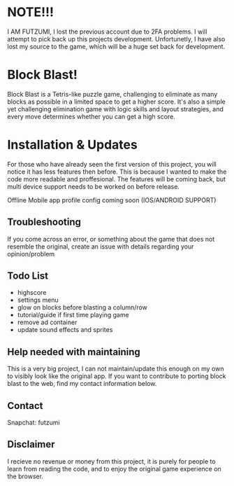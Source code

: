 # NOTE!!!
I AM FUTZUMI, I lost the previous account due to 2FA problems. I will attempt to pick back up this projects development. Unfortunetly, I have also lost my source to the game, which will be a huge set back for development.

# Block Blast!

Block Blast is a Tetris-like puzzle game, challenging to eliminate as many blocks as possible in a limited space to get a higher score. It's also a simple yet challenging elimination game with logic skills and layout strategies, and every move determines whether you can get a high score.

# Installation & Updates
For those who have already seen the first version of this project, you will notice it has less features then before. This is because I wanted to make the code more readable and proffesional. The features will be coming back, but multi device support needs to be worked on before release.

Offline Mobile app profile config coming soon (IOS/ANDROID SUPPORT)


## Troubleshooting
If you come across an error, or something about the game that does not resemble the original, create an issue with details regarding your opinion/problem
## Todo List
- highscore
- settings menu
- glow on blocks before blasting a column/row
- tutorial/guide if first time playing game
- remove ad container
- update sound effects and sprites

## Help needed with maintaining

This is a very big project, I can not maintain/update this enough on my own to visibly look like the original app. If you want to contribute to porting block blast to the web, find my contact information below. 

## Contact
Snapchat: futzumi


## Disclaimer 

I recieve no revenue or money from this project, it is purely for people to learn from reading the code, and to enjoy the original game experience on the browser.
